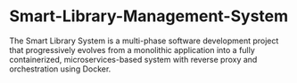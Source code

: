 # Smart-Library-Management-System
The Smart Library System is a multi-phase software development project that progressively evolves from a monolithic application into a fully containerized, microservices-based system with reverse proxy and orchestration using Docker.
